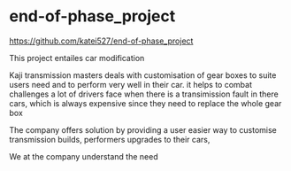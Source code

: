 # end-of-phase_project
https://github.com/katei527/end-of-phase_project

This project entailes car modification

Kaji transmission masters deals with customisation of gear boxes to suite users need and to perform very well in their car.
it helps to combat challenges a lot of drivers face when there is a transimission fault in there cars, 
which is always expensive since they need to replace the whole gear box

<!-- solution -->
The company offers solution by providing a user easier way to customise transmission builds, performers upgrades to their cars,

We at the company understand the need 